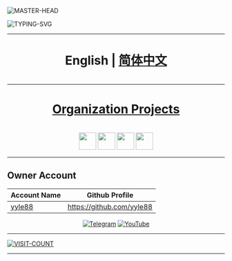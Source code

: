 ![MASTER-HEAD](https://user-images.githubusercontent.com/74038190/213910845-af37a709-8995-40d6-be59-724526e3c3d7.gif)

![TYPING-SVG](https://readme-typing-svg.demolab.com?font=Fira+Code&size=33&pause=1000&color=EBE912&width=999&lines=Hi+there+%F0%9F%91%8B%2C+Welcome+to+my+Page+%F0%9F%91%8B%2C+I'm+yyle88)

---

<h4 align="center" style="font-size: 2.0em;"><strong>English</strong> | <a href="./OTHERS.zh.md">简体中文</a></h4>

---

<h4 align="center" style="font-size: 2.0em;"><a href="./profile/README.md">Organization Projects</a></h4>

<div align="center">

<!-- 这是一个注释，它不会在渲染时显示出来，这是组织列表的起始位置 -->

<a href="https://github.com/orgs/go-xlan/repositories"><img src="https://img.shields.io/badge/go+xlan-%23ADFF2F.svg?style=flat&logoColor=white" height="40"></a>
<a href="https://github.com/orgs/go-mate/repositories"><img src="https://img.shields.io/badge/go+mate-%238A2BE2.svg?style=flat&logoColor=white" height="40"></a>
<a href="https://github.com/orgs/orzkratos/repositories"><img src="https://img.shields.io/badge/orzkratos-%2335A8D5.svg?style=flat&logoColor=white" height="40"></a>
<a href="https://github.com/orgs/go-legs/repositories"><img src="https://img.shields.io/badge/go+legs-%2335A8D5.svg?style=flat&logoColor=white" height="40"></a>

<!-- 这是一个注释，它不会在渲染时显示出来，这是组织列表的终止位置 -->

</div>

---

## Owner Account

<div align="center">

| Account Name                        | Github Profile            |
|-------------------------------------|---------------------------|
| [yyle88](https://github.com/yyle88) | https://github.com/yyle88 |

[![Telegram](https://img.shields.io/badge/-Telegram-f5e0dc?style=for-the-badge&logo=telegram&logoColor=27A0D9)](https://t.me/yyle88)
[![YouTube](https://img.shields.io/badge/-YouTube-f2cdcd?style=for-the-badge&logo=YouTube&logoColor=FF0000)](https://www.youtube.com/@%E6%9D%A8%E4%BA%A6%E4%B9%901990/videos)

</div>

---

[![VISIT-COUNT](https://visitcount.itsvg.in/api?id=yyle88&label=profile-views&pretty=true)](https://visitcount.itsvg.in)

---
